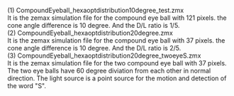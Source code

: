 (1) CompoundEyeball_hexaoptdistribution10degree_test.zmx<br/>
It is the zemax simulation file for the compound eye ball with 121 pixels. the cone angle difference is 10 degree. And the D/L ratio is 1/5.<br/>
(2) CompoundEyeball_hexaoptdistribution20degree.zmx<br/>
It is the zemax simulation file for the compound eye ball with 37 pixels. the cone angle difference is 10 degree. And the D/L ratio is 2/5.<br/>
(3) CompoundEyeball_hexaoptdistribution20degree_twoeyeS.zmx<br/>
It is the zemax simulation file for the two compound eye ball with 37 pixels. The two eye balls have 60 degree diviation from each other in normal direction. The light source is a point source for the motion and detection of the word "S".

